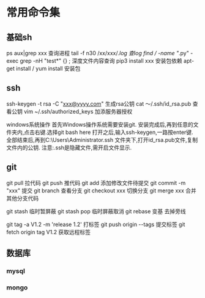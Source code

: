 # 常用命令集

## 基础sh

ps aux|grep xxx 查询进程
tail -f n30 /xx/xxx/*.log 查log
find / -name "*.py" -exec grep -nH "test*" {} \; 深度文件内容查询
pip3 install xxx 安装包依赖
apt-get install / yum install 安装包


## ssh

ssh-keygen -t rsa -C "xxx@yyyy.com" 生成rsa公钥
cat ～/.ssh/id_rsa.pub 查看公钥
vim ~/.ssh/authorized_keys 加添服务器授权

windows系统操作
首先Windows操作系统需要安装git.
安装完成后,再到任意的文件夹内,点击右键.选择git bash here
打开之后,输入ssh-keygen,一路按enter键.
全部结束后,再到C:\Users\Administrator\.ssh 文件夹下,打开id_rsa.pub文件,复制文件内的公钥.
注意:.ssh是隐藏文件,需开启文件显示.


## git


git pull 拉代码
git push 推代码
git add 添加修改文件待提交
git commit -m "xxx" 提交
git branch 查看分支
git checkout xxx 切换分支
git merge xxx 合并其他分支代码


git stash 临时暂屏蔽
git stash pop 临时屏蔽取消
git rebase 变基 去掉旁线


git tag -a V1.2 -m 'release 1.2' 打标签
git push origin --tags 提交标签
git fetch origin tag V1.2 获取远程标签



## 数据库

### mysql

### mongo

